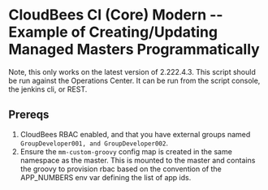 # CloudBees CI (Core) Modern -- Example of Creating/Updating Managed Masters Programmatically

Note, this only works on the latest version of 2.222.4.3. This script should be run against the Operations Center. It can be run from the script console, the jenkins cli, or REST.

## Prereqs

1. CloudBees RBAC enabled, and that you have external groups named `GroupDeveloper001, and GroupDeveloper002`.
2. Ensure the `mm-custom-groovy` config map is created in the same namespace as the master. This is mounted to the master and contains the groovy to provision rbac based on the convention of the APP_NUMBERS env var defining the list of app ids.

